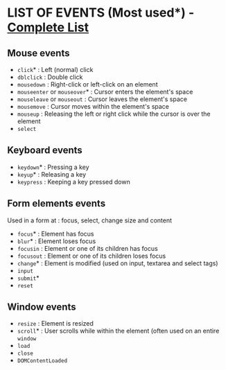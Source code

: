 # LIST OF EVENTS (Most used*) - [Complete List](https://www.w3schools.com/jsref/dom_obj_event.asp)

## Mouse events
- ```click```* : Left (normal) click
- ```dblclick``` : Double click
- ```mousedown``` : Right-click or left-click on an element
- ```mouseenter``` or ```mouseover```* : Cursor enters the element's space
- ```mouseleave``` or ```mouseout``` : Cursor leaves the element's space
- ```mousemove``` : Cursor moves within the element's space
- ```mouseup``` : Releasing the left or right click while the cursor is over the element
- ```select```

## Keyboard events
- ```keydown```* : Pressing a key
- ```keyup```* : Releasing a key
- ```keypress``` : Keeping a key pressed down

## Form elements events
Used in a form at : focus, select, change size and content
- ```focus```* : Element has focus
- ```blur```* : Element loses focus
- ```focusin``` : Element or one of its children has focus
- ```focusout``` : Element or one of its children loses focus
- ```change```* : Element is modified (used on input, textarea and select tags)
- ```input```
- ```submit```*
- ```reset```

## Window events
- ```resize``` : Element is resized
- ```scroll```* : User scrolls while within the element (often used on an entire ```window```
- ```load```
- ```close```
- ```DOMContentLoaded```
